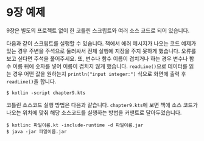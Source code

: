 # 9장 예제

9장은 별도의 프로젝트 없이 한 코틀린 스크립트와 여러 소스 코드로 되어 있습니다.

다음과 같이 스크립트를 실행할 수 있습니다. 책에서 에러 메시지가 나오는 코드 예제가 있는 경우 주변을 주석으로 둘러싸서 전체 실행에 지장을 주지 못하게 했습니다. 오류를 보고 싶다면 주석을 풀어주세요.
또, 변수나 함수 이름이 겹치거나 하는 경우 변수나 함수 이름 뒤에 숫자를 넣어 이름이 겹치지 않게 했습니다. `readLine()`으로 데이터를 읽는 경우 어떤 값을 원하는지 `println("input integer:")` 식으로 화면에 출력 후 `readLine()`을 합니다.

```
$ kotlin -script chapter9.kts
```


코틀린 소스코드 실행 방법은 다음과 같습니다. `chapter9.kts`에 보면 책에 소스 코드가 나오는 위치에 맞춰 해당 소스코드를 실행하는 방법을 커맨트로 달아두었습니다.

```
$ kotlinc 파일이름.kt -include-runtime -d 파일이름.jar
$ java -jar 파일이름.jar
```

